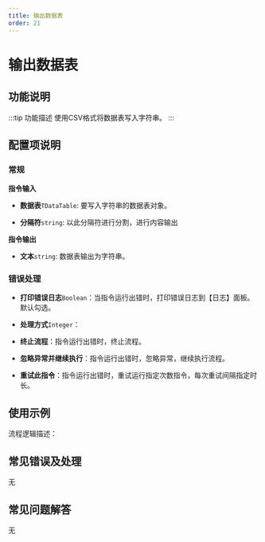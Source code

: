 ```yaml
---
title: 输出数据表
order: 21
---
```


# 输出数据表

## 功能说明

:::tip 功能描述
使用CSV格式将数据表写入字符串。
:::

## 配置项说明

### 常规

**指令输入**

- **数据表**`TDataTable`: 要写入字符串的数据表对象。

- **分隔符**`string`: 以此分隔符进行分割，进行内容输出


**指令输出**

- **文本**`string`: 数据表输出为字符串。

### 错误处理

- **打印错误日志**`Boolean`：当指令运行出错时，打印错误日志到【日志】面板。默认勾选。

- **处理方式**`Integer`：

 - **终止流程**：指令运行出错时，终止流程。

 - **忽略异常并继续执行**：指令运行出错时，忽略异常，继续执行流程。

 - **重试此指令**：指令运行出错时，重试运行指定次数指令，每次重试间隔指定时长。

## 使用示例

流程逻辑描述：

## 常见错误及处理

无

## 常见问题解答

无

